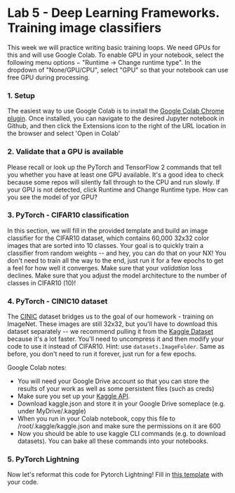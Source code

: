 # Lab 5 - Deep Learning Frameworks. Training image classifiers

This week we will practice writing basic training loops. We need GPUs for this and will use Google Colab. To enable GPU in your notebook, select the following menu options − "Runtime -> Change runtime type". In the dropdown of "None/GPU/CPU", select "GPU" so that your notebook can use free GPU during processing. 
 
### 1. Setup  
The easiest way to use Google Colab is to install the [Google Colab Chrome plugin](https://chrome.google.com/webstore/detail/open-in-colab/iogfkhleblhcpcekbiedikdehleodpjo?hl=en_). Once installed, you can navigate to the desired Jupyter notebook in Github, and then click the Extensions icon to the right of the URL location in the browser and select 'Open in Colab'
 
### 2. Validate that a GPU is available  
Please recall or look up the PyTorch and TensorFlow 2 commands that tell you whether you have at least one GPU available. It's a good idea to check because some repos will silently fall through to the CPU and run slowly. If your GPU is not detected, click Runtime and Change Runtime type. How can you see the model of yor GPU?
 
### 3. PyTorch - CIFAR10 classification
In this section, we will fill in the provided template and build an image classifier for the CIFAR10 dataset, which contains 60,000 32x32 color images that are sorted into 10 classes. Your goal is to quickly train a classifier from random weights -- and hey, you can do that on your NX!  You don't need to train all the way to the end, just run it for a few epochs to get a feel for how well it converges. Make sure that your _validation_ loss declines.  Make sure that you adjust the model architecture to the number of classes in CIFAR10 (10)!

### 4. PyTorch - CINIC10 dataset
The [CINIC](https://github.com/BayesWatch/cinic-10) dataset bridges us to the goal of our homework - training on ImageNet. These images are still 32x32, but you'll have to download this dataset separately -- we recommend pulling it from the [Kaggle Dataset](https://www.kaggle.com/mengcius/cinic10) because it's a lot faster. You'll need to uncompress it and then modify your code to use it instead of CIFAR10. Hint: use `datasets.ImageFolder`. Same as before, you don't need to run it forever, just run for a few epochs.

Google Colab notes:
* You will need your Google Drive account so that you can store the results of your work as well as some persistent files (such as creds)
* Make sure you set up your [Kaggle API](https://www.kaggle.com/docs/api). 
* Download kaggle.json and store it in your Google Drive someplace (e.g. under MyDrive/.kaggle)
* When you run in your Colab notebook, copy this file to /root/.kaggle/kaggle.json and make sure the permissions on it are 600
* Now you should be able to use kaggle CLI commands (e.g. to download datasets). You can bake all these commands into your notebooks.

### 5. PyTorch Lightning
Now let's reformat this code for Pytorch Lightning! Fill in [this template](https://github.com/MIDS-scaling-up/v3/blob/main/week05/lab/cifar_lightning_lab.ipynb) with your code. 
